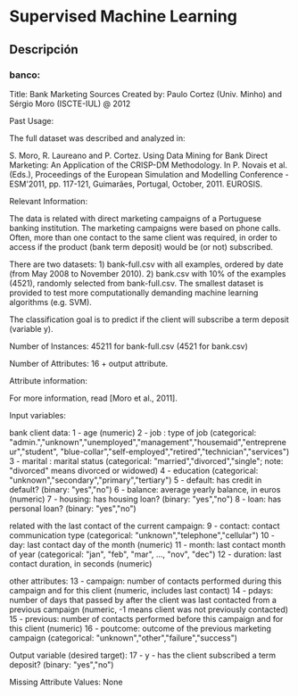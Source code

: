 # Supervised Machine Learning

## Descripción

### banco:

Title: Bank Marketing
Sources Created by: Paulo Cortez (Univ. Minho) and Sérgio Moro (ISCTE-IUL) @ 2012

Past Usage:

The full dataset was described and analyzed in:

S. Moro, R. Laureano and P. Cortez. Using Data Mining for Bank Direct Marketing: An Application of the CRISP-DM Methodology. In P. Novais et al. (Eds.), Proceedings of the European Simulation and Modelling Conference - ESM'2011, pp. 117-121, Guimarães, Portugal, October, 2011. EUROSIS.

Relevant Information:

The data is related with direct marketing campaigns of a Portuguese banking institution. The marketing campaigns were based on phone calls. Often, more than one contact to the same client was required, in order to access if the product (bank term deposit) would be (or not) subscribed.

There are two datasets: 1) bank-full.csv with all examples, ordered by date (from May 2008 to November 2010). 2) bank.csv with 10% of the examples (4521), randomly selected from bank-full.csv. The smallest dataset is provided to test more computationally demanding machine learning algorithms (e.g. SVM).

The classification goal is to predict if the client will subscribe a term deposit (variable y).

Number of Instances: 45211 for bank-full.csv (4521 for bank.csv)

Number of Attributes: 16 + output attribute.

Attribute information:

For more information, read [Moro et al., 2011].

Input variables:

bank client data: 1 - age (numeric) 2 - job : type of job (categorical: "admin.","unknown","unemployed","management","housemaid","entrepreneur","student", "blue-collar","self-employed","retired","technician","services") 3 - marital : marital status (categorical: "married","divorced","single"; note: "divorced" means divorced or widowed) 4 - education (categorical: "unknown","secondary","primary","tertiary") 5 - default: has credit in default? (binary: "yes","no") 6 - balance: average yearly balance, in euros (numeric) 7 - housing: has housing loan? (binary: "yes","no") 8 - loan: has personal loan? (binary: "yes","no")

related with the last contact of the current campaign: 9 - contact: contact communication type (categorical: "unknown","telephone","cellular") 10 - day: last contact day of the month (numeric) 11 - month: last contact month of year (categorical: "jan", "feb", "mar", ..., "nov", "dec") 12 - duration: last contact duration, in seconds (numeric)

other attributes: 13 - campaign: number of contacts performed during this campaign and for this client (numeric, includes last contact) 14 - pdays: number of days that passed by after the client was last contacted from a previous campaign (numeric, -1 means client was not previously contacted) 15 - previous: number of contacts performed before this campaign and for this client (numeric) 16 - poutcome: outcome of the previous marketing campaign (categorical: "unknown","other","failure","success")

Output variable (desired target): 17 - y - has the client subscribed a term deposit? (binary: "yes","no")

Missing Attribute Values: None
